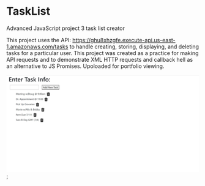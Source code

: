 # TaskList
Advanced JavaScript project 3 task list creator

This project uses the API: https://ghu8xhzgfe.execute-api.us-east-1.amazonaws.com/tasks to handle creating, storing, displaying, and deleting tasks for a particular user.
This project was created as a practice for making API requests and to demonstrate XML HTTP requests and callback hell as an alternative to JS Promises. Upoloaded for portfolio viewing.




![In-App Screenshot](project3.JPG?raw=true "Optional Title");

